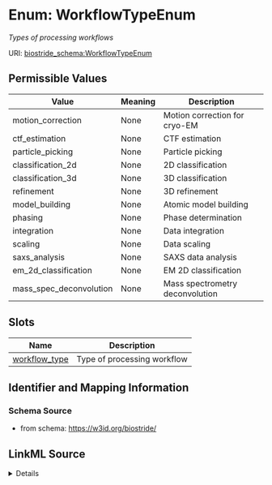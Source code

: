 # Enum: WorkflowTypeEnum 




_Types of processing workflows_



URI: [biostride_schema:WorkflowTypeEnum](https://w3id.org/biostride/schema/WorkflowTypeEnum)

## Permissible Values

| Value | Meaning | Description |
| --- | --- | --- |
| motion_correction | None | Motion correction for cryo-EM |
| ctf_estimation | None | CTF estimation |
| particle_picking | None | Particle picking |
| classification_2d | None | 2D classification |
| classification_3d | None | 3D classification |
| refinement | None | 3D refinement |
| model_building | None | Atomic model building |
| phasing | None | Phase determination |
| integration | None | Data integration |
| scaling | None | Data scaling |
| saxs_analysis | None | SAXS data analysis |
| em_2d_classification | None | EM 2D classification |
| mass_spec_deconvolution | None | Mass spectrometry deconvolution |




## Slots

| Name | Description |
| ---  | --- |
| [workflow_type](workflow_type.md) | Type of processing workflow |





## Identifier and Mapping Information






### Schema Source


* from schema: https://w3id.org/biostride/






## LinkML Source

<details>
```yaml
name: WorkflowTypeEnum
description: Types of processing workflows
from_schema: https://w3id.org/biostride/
rank: 1000
permissible_values:
  motion_correction:
    text: motion_correction
    description: Motion correction for cryo-EM
  ctf_estimation:
    text: ctf_estimation
    description: CTF estimation
  particle_picking:
    text: particle_picking
    description: Particle picking
  classification_2d:
    text: classification_2d
    description: 2D classification
  classification_3d:
    text: classification_3d
    description: 3D classification
  refinement:
    text: refinement
    description: 3D refinement
  model_building:
    text: model_building
    description: Atomic model building
  phasing:
    text: phasing
    description: Phase determination
  integration:
    text: integration
    description: Data integration
  scaling:
    text: scaling
    description: Data scaling
  saxs_analysis:
    text: saxs_analysis
    description: SAXS data analysis
  em_2d_classification:
    text: em_2d_classification
    description: EM 2D classification
  mass_spec_deconvolution:
    text: mass_spec_deconvolution
    description: Mass spectrometry deconvolution

```
</details>